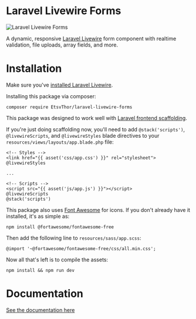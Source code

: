 # Laravel Livewire Forms

![Laravel Livewire Forms](https://i.imgur.com/YB0gEJ8.gif)

A dynamic, responsive [Laravel Livewire](https://laravel-livewire.com) form component with realtime validation, file uploads, array fields, and more.

# Installation

Make sure you've [installed Laravel Livewire](https://laravel-livewire.com/docs/installation/).

Installing this package via composer:

    composer require EtsvThor/laravel-livewire-forms
    
This package was designed to work well with [Laravel frontend scaffolding](https://laravel.com/docs/master/frontend).

If you're just doing scaffolding now, you'll need to add `@stack('scripts')`, `@livewireScripts`, and `@livewireStyles` blade directives to your `resources/views/layouts/app.blade.php` file:

    <!-- Styles -->
    <link href="{{ asset('css/app.css') }}" rel="stylesheet">
    @livewireStyles
    
    ...

    <!-- Scripts -->
    <script src="{{ asset('js/app.js') }}"></script>
    @livewireScripts
    @stack('scripts')

This package also uses [Font Awesome](https://fontawesome.com) for icons. If you don't already have it installed, it's as simple as:

    npm install @fortawesome/fontawesome-free
    
Then add the following line to `resources/sass/app.scss`:
    
    @import '~@fortawesome/fontawesome-free/css/all.min.css';
    
Now all that's left is to compile the assets:
    
    npm install && npm run dev

# Documentation
[See the documentation here](DOCS.md)
